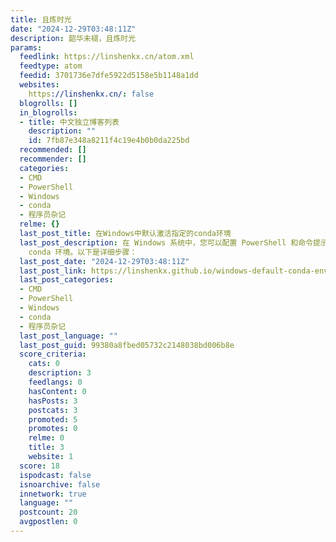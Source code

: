```yaml
---
title: 且炼时光
date: "2024-12-29T03:48:11Z"
description: 韶华未褪，且炼时光
params:
  feedlink: https://linshenkx.cn/atom.xml
  feedtype: atom
  feedid: 3701736e7dfe5922d5158e5b1148a1dd
  websites:
    https://linshenkx.cn/: false
  blogrolls: []
  in_blogrolls:
  - title: 中文独立博客列表
    description: ""
    id: 7fb87e348a8211f4c19e4b0b0da225bd
  recommended: []
  recommender: []
  categories:
  - CMD
  - PowerShell
  - Windows
  - conda
  - 程序员杂记
  relme: {}
  last_post_title: 在Windows中默认激活指定的conda环境
  last_post_description: 在 Windows 系统中，您可以配置 PowerShell 和命令提示符（CMD），使其在启动时自动激活指定的
    conda 环境。以下是详细步骤：
  last_post_date: "2024-12-29T03:48:11Z"
  last_post_link: https://linshenkx.github.io/windows-default-conda-env/
  last_post_categories:
  - CMD
  - PowerShell
  - Windows
  - conda
  - 程序员杂记
  last_post_language: ""
  last_post_guid: 99380a8fbed05732c2148038bd006b8e
  score_criteria:
    cats: 0
    description: 3
    feedlangs: 0
    hasContent: 0
    hasPosts: 3
    postcats: 3
    promoted: 5
    promotes: 0
    relme: 0
    title: 3
    website: 1
  score: 18
  ispodcast: false
  isnoarchive: false
  innetwork: true
  language: ""
  postcount: 20
  avgpostlen: 0
---
```

